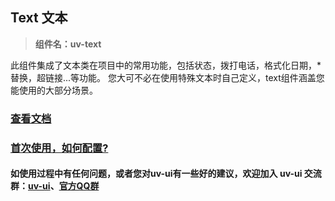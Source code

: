 ## Text 文本

> **组件名：uv-text**

此组件集成了文本类在项目中的常用功能，包括状态，拨打电话，格式化日期，*替换，超链接...等功能。 您大可不必在使用特殊文本时自己定义，text组件涵盖您能使用的大部分场景。

### <a href="https://www.uvui.cn/components/text.html" target="_blank">查看文档</a>

### <a href="https://www.uvui.cn/components/quickstart.html" target="_blank">首次使用，如何配置?</a>

#### 如使用过程中有任何问题，或者您对uv-ui有一些好的建议，欢迎加入 uv-ui 交流群：<a href="https://ext.dcloud.net.cn/plugin?id=12287" target="_blank">uv-ui</a>、<a href="https://www.uvui.cn/components/addQQGroup.html" target="_blank">官方QQ群</a>
